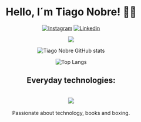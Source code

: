 
 
<h1 align="center">Hello, I´m Tiago Nobre! 👋🏼</h1>
<div align='center'>

[![Instagram](https://img.shields.io/badge/Instagram-E4405F?style=for-the-badge&logo=instagram&logoColor=white)](https://instagram.com/tiago.desc)
[![Linkedin](https://img.shields.io/badge/LinkedIn-0077B5?style=for-the-badge&logo=linkedin&logoColor=white)](https://www.linkedin.com/in/tiago-nobre-7063aa23a?lipi=urn%3Ali%3Apage%3Ad_flagship3_profile_view_base_contact_details%3BIWAcTjvYRYynyjk65UxbVw%3D%3D)

 <img heigh="160em" src="https://github-readme-streak-stats.herokuapp.com?user=TiagoDesc&theme=dracula&hided&hide_border=true&hide_border=true">


![Tiago Nobre GitHub stats](https://github-readme-stats.vercel.app/api?username=TiagoDesc&show_icons=true&theme=dracula) 

![Top Langs](https://github-readme-stats.vercel.app/api/top-langs/?username=TiagoDesc&layout=compact&theme=dracula)

## Everyday technologies:

<div style = "display: inline_block" ><br>
  <img src="https://devicons.dev.br/icons?icon=Java,HTML,CSS,JavaScript,Tailwind&size=60&theme=dark&perline=15">
</div>
<br>
Passionate about technology, books and boxing. 
</div> <br>

